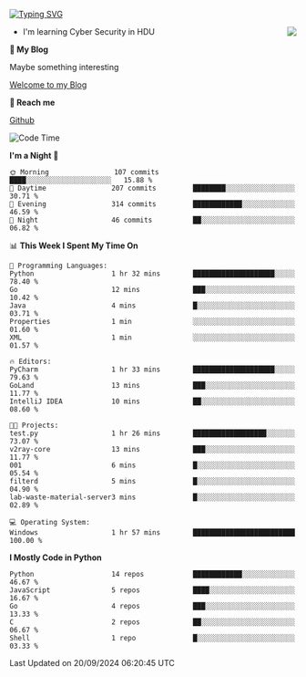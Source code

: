 [![Typing SVG](https://readme-typing-svg.herokuapp.com?font=Fira+Code&pause=1000&random=false&width=450&height=60&lines=Hello+%F0%9F%91%8B%F0%9F%8F%BB;I'm+JBNRZ)](https://git.io/typing-svg)

<a href="#">
  <img align="right" src="https://github-readme-stats.vercel.app/api?username=JBNRZ&show_icons=true&bg_color=15,f2f7fd,E0EAFC" />
</a>

- I'm learning Cyber Security in HDU

 **🌱 My Blog**

Maybe something interesting

[Welcome to my Blog](https://jbnrz.com.cn/)

 **💬 Reach me** 

[Github](https://github.com/JBNRZ)


<!--START_SECTION:waka-->
![Code Time](http://img.shields.io/badge/Code%20Time-662%20hrs%208%20mins-blue)

**I'm a Night 🦉** 

```text
🌞 Morning                107 commits         ████░░░░░░░░░░░░░░░░░░░░░   15.88 % 
🌆 Daytime                207 commits         ████████░░░░░░░░░░░░░░░░░   30.71 % 
🌃 Evening                314 commits         ████████████░░░░░░░░░░░░░   46.59 % 
🌙 Night                  46 commits          ██░░░░░░░░░░░░░░░░░░░░░░░   06.82 % 
```


📊 **This Week I Spent My Time On** 

```text
💬 Programming Languages: 
Python                   1 hr 32 mins        ████████████████████░░░░░   78.40 % 
Go                       12 mins             ███░░░░░░░░░░░░░░░░░░░░░░   10.42 % 
Java                     4 mins              █░░░░░░░░░░░░░░░░░░░░░░░░   03.71 % 
Properties               1 min               ░░░░░░░░░░░░░░░░░░░░░░░░░   01.60 % 
XML                      1 min               ░░░░░░░░░░░░░░░░░░░░░░░░░   01.57 % 

🔥 Editors: 
PyCharm                  1 hr 33 mins        ████████████████████░░░░░   79.63 % 
GoLand                   13 mins             ███░░░░░░░░░░░░░░░░░░░░░░   11.77 % 
IntelliJ IDEA            10 mins             ██░░░░░░░░░░░░░░░░░░░░░░░   08.60 % 

🐱‍💻 Projects: 
test.py                  1 hr 26 mins        ██████████████████░░░░░░░   73.07 % 
v2ray-core               13 mins             ███░░░░░░░░░░░░░░░░░░░░░░   11.77 % 
001                      6 mins              █░░░░░░░░░░░░░░░░░░░░░░░░   05.54 % 
filterd                  5 mins              █░░░░░░░░░░░░░░░░░░░░░░░░   04.90 % 
lab-waste-material-server3 mins              █░░░░░░░░░░░░░░░░░░░░░░░░   02.89 % 

💻 Operating System: 
Windows                  1 hr 57 mins        █████████████████████████   100.00 % 
```

**I Mostly Code in Python** 

```text
Python                   14 repos            ████████████░░░░░░░░░░░░░   46.67 % 
JavaScript               5 repos             ████░░░░░░░░░░░░░░░░░░░░░   16.67 % 
Go                       4 repos             ███░░░░░░░░░░░░░░░░░░░░░░   13.33 % 
C                        2 repos             ██░░░░░░░░░░░░░░░░░░░░░░░   06.67 % 
Shell                    1 repo              █░░░░░░░░░░░░░░░░░░░░░░░░   03.33 % 
```




 Last Updated on 20/09/2024 06:20:45 UTC
<!--END_SECTION:waka-->
